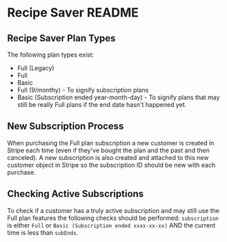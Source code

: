 # Recipe Saver README

## Recipe Saver Plan Types
The following plan types exist:
  - Full (Legacy)
  - Full
  - Basic
  - Full (9/monthy) - To signify subscription plans
  - Basic (Subscription ended year-month-day) - To signify plans that may still be really Full plans if the end date hasn't happened yet.

## New Subscription Process
When purchasing the Full plan subscription a new customer is created in Stripe each time (even if they've bought the plan and the past and then canceled). A new subscription is also created and attached to this new customer object in Stripe so the subscription ID should be new with each purchase.

## Checking Active Subscriptions
To check if a customer has a truly active subscription and may still use the Full plan features the following checks should be performed:
`subscription` is either `Full` or `Basic (Subscription ended xxxx-xx-xx)` AND the current time is less than `subEnds`.